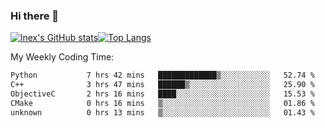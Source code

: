 ### Hi there 👋
[![lnex's GitHub stats](https://github-readme-stats.vercel.app/api?username=lnexenl&count_private=true&show_icons=true)](https://github.com/anuraghazra/github-readme-stats)[![Top Langs](https://github-readme-stats.vercel.app/api/top-langs/?username=lnexenl&layout=compact&langs_count=8&exclude_repo=32-bit-MIPS-CPU)](https://github.com/anuraghazra/github-readme-stats)

My Weekly Coding Time:
<!--START_SECTION:waka-->

```txt
Python           7 hrs 42 mins   █████████████▒░░░░░░░░░░░   52.74 %
C++              3 hrs 47 mins   ██████▒░░░░░░░░░░░░░░░░░░   25.90 %
ObjectiveC       2 hrs 16 mins   ████░░░░░░░░░░░░░░░░░░░░░   15.53 %
CMake            0 hrs 16 mins   ▒░░░░░░░░░░░░░░░░░░░░░░░░   01.86 %
unknown          0 hrs 13 mins   ▒░░░░░░░░░░░░░░░░░░░░░░░░   01.43 %
```

<!--END_SECTION:waka-->
